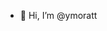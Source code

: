 - 👋 Hi, I’m @ymoratt

<!---
ymoratt/ymoratt is a ✨ special ✨ repository because its `README.md` (this file) appears on your GitHub profile.
You can click the Preview link to take a look at your changes.
--->

